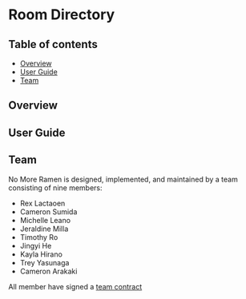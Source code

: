 # Room Directory

## Table of contents

* [Overview](#overview)
* [User Guide](#user-guide)
* [Team](#team)

## Overview

## User Guide

## Team

No More Ramen is designed, implemented, and maintained by a team consisting of nine members: 
* Rex Lactaoen
* Cameron Sumida 
* Michelle Leano
* Jeraldine Milla
* Timothy Ro
* Jingyi He
* Kayla Hirano
* Trey Yasunaga
* Cameron Arakaki

All member have signed a [team contract](https://docs.google.com/document/d/1eKRh4N_Ak8qnQbBEGrxAVlJxxvsMIjg8wWbFX2ZBQhc/edit?usp=sharing)
